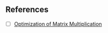 ## References

* [ ] [Optimization of Matrix Multiplication](https://michalpitr.substack.com/p/optimizing-matrix-multiplication)
